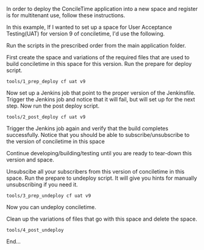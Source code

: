 In order to deploy the ConcileTime application into a new space and register is for multitenant use, follow these instructions.

In this example, If I wanted to set up a space for User Acceptance Testing(UAT) for version 9 of conciletime, I'd use the following.

Run the scripts in the prescribed order from the main application folder.

First create the space and variations of the required files that are used to build conciletime in this space for this version.
Run the prepare for deploy script.
```
tools/1_prep_deploy cf uat v9
```

Now set up a Jenkins job that point to the proper version of the Jenkinsfile.
Trigger the Jenkins job and notice that it will fail, but will set up for the next step.
Now run the post deploy script.
```
tools/2_post_deploy cf uat v9
```

Trigger the Jenkins job again and verify that the build completes successfully.
Notice that you should be able to subscribe/unsubscribe to the version of conciletime in this space

Continue developing/building/testing until you are ready to tear-down this version and space.

Unsubscibe all your subscribers from this version of conciletime in this space.
Run the prepare to undeploy script.  It will give you hints for manually unsubscribing if you need it.
```
tools/3_prep_undeploy cf uat v9
```

Now you can undeploy conciletime.

Clean up the variations of files that go with this space and delete the space.
```
tools/4_post_undeploy
```

End...
